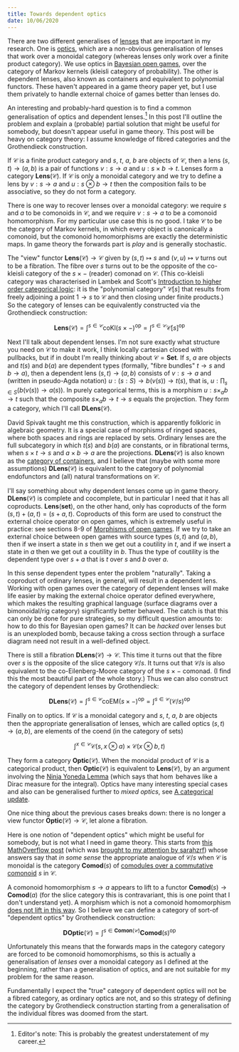 ```yaml
---
title: Towards dependent optics
date: 10/06/2020
---
```


There are two different generalises of [lenses](https://julesh.com/2018/08/16/lenses-for-philosophers/) that are important in my research. One is [optics](https://arxiv.org/abs/1809.00738), which are a non-obvious generalisation of lenses that work over a monoidal category (whereas lenses only work over a finite product category). We use optics in [Bayesian open games](https://arxiv.org/abs/1910.03656), over the category of Markov kernels (kleisli category of probability). The other is dependent lenses, also known as containers and equivalent to polynomial functors. These haven't appeared in a game theory paper yet, but I use them privately to handle external choice of games better than lenses do.

An interesting and probably-hard question is to find a common generalisation of optics and dependent lenses.[^1] In this post I'll outline the problem and explain a (probable) partial solution that might be useful for somebody, but doesn't appear useful in game theory. This post will be heavy on category theory: I assume knowledge of fibred categories and the Grothendieck construction.

[^1]: Editor's note: This is probably the greatest understatement of my career.

If $\mathcal C$ is a finite product category and $s$, $t$, $a$, $b$ are objects of $\mathcal C$, then a lens $(s, t) \to (a, b)$ is a pair of functions $v : s \to a$ and $u : s \times b \to t$. Lenses form a category $\mathbf{Lens} (\mathcal C)$. If $\mathcal C$ is only a monoidal category and we try to define a lens by $v : s \to a$ and $u : s \otimes b \to t$ then the composition fails to be associative, so they do not form a category.

There is one way to recover lenses over a monoidal category: we require $s$ and $a$ to be comonoids in $\mathcal C$, and we require $v : s \to a$ to be a comonoid homomorphism. For my particular use case this is no good. I take $\mathcal C$ to be the category of Markov kernels, in which every object is canonically a comonoid, but the comonoid homomorphisms are exactly the deterministic maps. In game theory the forwards part is *play* and is generally stochastic.

The "view" functor $\mathbf{Lens} (\mathcal C) \to \mathcal C$ given by $(s, t) \mapsto s$ and $(v, u) \mapsto v$ turns out to be a fibration. The fibre over $s$ turns out to be the opposite of the co-kleisli category of the $s \times -$ (reader) comonad on $\mathcal C$. (This co-kleisli category was characterised in Lambek and Scott's [Introduction to higher order categorical logic](https://github.com/Mzk-Levi/texts/blob/master/Lambek%20J.%2C%20Scott%20P.J.%20Introduction%20to%20Higher%20Order%20Categorical%20Logic.pdf): it is the "polynomial category" $\mathcal C [s]$ that results from freely adjoining a point $1 \to s$ to $\mathcal C$ and then closing under finite products.) So the category of lenses can be equivalently constructed via the Grothendieck construction:

$$ \displaystyle \mathbf{Lens} (\mathcal C) = \int^{s \in \mathcal C} \mathrm{coKl}(s \times -)^{\mathrm{op}} = \int^{s \in \mathcal C} \mathcal C [s]^{\mathrm{op}} $$

Next I'll talk about dependent lenses. I'm not sure exactly what structure you need on $\mathcal C$ to make it work, I think locally cartesian closed with pullbacks, but if in doubt I'm really thinking about $\mathcal C = \mathbf{Set}$. If $s$, $a$ are objects and $t(s)$ and $b(a)$ are dependent types (formally, "fibre bundles" $t \to s$ and $b \to a$), then a dependent lens $(s, t) \to (a, b)$ consists of $v : s \to a$ and (written in pseudo-Agda notation) $u : (s : S) \to b (v (s)) \to t (s)$, that is, $u : \prod_{s \in S} (b (v (s)) \to a (s))$. In purely categorical terms, this is a morphism $u : s \times_a b \to t$ such that the composite $s \times_a b \to t \to s$ equals the projection. They form a category, which I'll call $\mathbf{DLens} (\mathcal C)$.

David Spivak taught me this construction, which is apparently folkloric in algebraic geometry. It is a special case of morphisms of ringed spaces, where both spaces and rings are replaced by sets. Ordinary lenses are the full subcategory in which $t(s)$ and $b(a)$ are constants, or in fibrational terms, when $s \times t \to s$ and $a \times b \to a$ are the projections. $\mathbf{DLens} (\mathcal C)$ is also known as the [category of containers](https://people.cs.nott.ac.uk/psztxa/publ/fossacs03.pdf), and I believe that (maybe with some more assumptions) $\mathbf{DLens} (\mathcal C)$ is equivalent to the category of polynomial endofunctors and (all) natural transformations on $\mathcal C$.

I'll say something about why dependent lenses come up in game theory. $\mathbf{DLens} (\mathcal C)$ is complete and cocomplete, but in particular I need that it has all coproducts. $\mathbf{Lens} (\mathbf{set})$, on the other hand, only has coproducts of the form $(s, t) + (a, t) = (s + a, t)$. Coproducts of this form are used to construct the external choice operator on open games, which is extremely useful in practice: see sections 8-9 of [Morphisms of open games](https://arxiv.org/abs/1711.07059). If we try to take an external choice between open games with source types $(s, t)$ and $(a, b)$, then if we insert a state in $s$ then we get out a coutility in $t$, and if we insert a state in $a$ then we get out a coutility in $b$. Thus the type of coutility is the dependent type over $s + a$ that is $t$ over $s$ and $b$ over $a$.

In this sense dependent types enter the problem "naturally". Taking a coproduct of ordinary lenses, in general, will result in a dependent lens. Working with open games over the category of dependent lenses will make life easier by making the external choice operator defined everywhere, which makes the resulting graphical language (surface diagrams over a bimonoidal/rig category) significantly better behaved. The catch is that this can only be done for pure strategies, so my difficult question amounts to: how to do this for Bayesian open games? It can be *hacked* over lenses but is an unexploded bomb, because taking a cross section through a surface diagram need not result in a well-defined object.

There is still a fibration $\mathbf{DLens} (\mathcal C) \to \mathcal C$. This time it turns out that the fibre over $s$ is the opposite of the slice category $\mathcal C / s$. It turns out that $\mathcal C / s$ is also equivalent to the co-Eilenberg-Moore category of the $s \times -$ comonad. (I find this the most beautiful part of the whole story.) Thus we can also construct the category of dependent lenses by Grothendieck:

$$ \displaystyle \mathbf{DLens} (\mathcal C) = \int^{s \in \mathcal C} \mathrm{coEM} (s \times -)^{\mathrm{op}} = \int^{s \in \mathcal C} (\mathcal C / s)^{\mathrm{op}} $$

Finally on to optics. If $\mathcal C$ is a monoidal category and $s$, $t$, $a$, $b$ are objects then the appropriate generalisation of lenses, which are called optics $(s, t) \to (a, b)$, are elements of the coend (in the category of sets)

$$ \displaystyle \int^{x \in \mathcal C} \mathcal C (s, x \otimes a) \times \mathcal C (x \otimes b, t) $$

They form a category $\mathbf{Optic} (\mathcal C)$. When the monoidal product of $\mathcal C$ is a categorical product, then $\mathbf{Optic} (\mathcal C)$ is equivalent to $\mathbf{Lens} (\mathcal C)$, by an argument involving the [Ninja Yoneda Lemma](https://arxiv.org/abs/1501.02503$) (which says that $\hom$ behaves like a Dirac measure for the integral). Optics have many interesting special cases and also can be generalised further to *mixed optics*, see [A categorical update](https://arxiv.org/abs/2001.07488).

One nice thing about the previous cases breaks down: there is no longer a view functor $\mathbf{Optic} (\mathcal C) \to \mathcal C$, let alone a fibration.

Here is one notion of "dependent optics" which might be useful for somebody, but is not what I need in game theory. This starts from [this MathOverflow post](https://mathoverflow.net/questions/205902/what-is-the-monoidal-equivalent-of-a-locally-cartesian-closed-category) (which was [brought to my attention by sarahzrf](https://x.com/sarah_zrf/status/1270394907291791360)) whose answers say that *in some sense* the appropriate analogue of $\mathcal C / s$ when $\mathcal C$ is monoidal is the category $\mathbf{Comod} (s)$ of [comodules over a commutative comonoid](https://ncatlab.org/nlab/show/comodule) $s$ in $\mathcal C$.

A comonoid homomorphism $s \to a$ appears to lift to a functor $\mathbf{Comod} (s) \to \mathbf{Comod} (a)$ (for the slice category this is contravariant, this is one point that I don't understand yet). A morphism which is not a comonoid homomorphism [does not lift in this way](https://x.com/_julesh_/status/1270677270529744896). So I believe we can define a category of sort-of "dependent optics" by Grothendieck construction:

$$ \displaystyle \mathbf{DOptic} (\mathcal C) = \int^{s \in \mathbf{Comon} (\mathcal C)} \mathbf{Comod} (s)^{\mathrm{op}} $$

Unfortunately this means that the forwards maps in the category category are forced to be comonoid homomorphisms, so this is actually a generalisation of *lenses* over a monoidal category as I defined at the beginning, rather than a generalisation of optics, and are not suitable for my problem for the same reason.

Fundamentally I expect the "true" category of dependent optics will not be a fibred category, as ordinary optics are not, and so this strategy of defining the category by Grothendieck construction starting from a generalisation of the individual fibres was doomed from the start.
